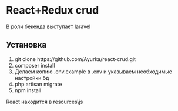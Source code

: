 <h1>React+Redux crud</h1>
<p>В роли бекенда выступает laravel</p>
<h2>Установка</h2>
<ol>
    <li>git clone https://github.com/Ayurka/react-crud.git</li>
    <li>composer install</li>
    <li>Делаем копию .env.example в .env и указываем необходимые настройки бд</li>
    <li>php artisan migrate</li>
    <li>npm install</li>
</ol>
<p>React находится в resources\js</p>
